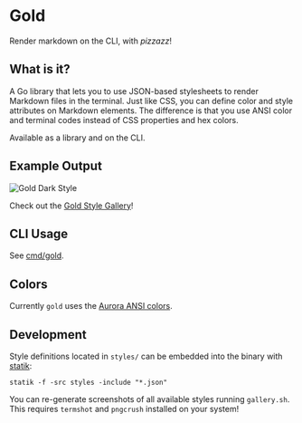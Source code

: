 # Gold

Render markdown on the CLI, with _pizzazz_!

## What is it?

A Go library that lets you to use JSON-based stylesheets to
render Markdown files in the terminal. Just like CSS, you can define color and
style attributes on Markdown elements. The difference is that you use ANSI
color and terminal codes instead of CSS properties and hex colors.

Available as a library and on the CLI.

## Example Output

![Gold Dark Style](https://github.com/charmbracelet/gold/raw/master/styles/gallery/dark.png)

Check out the [Gold Style Gallery](https://github.com/charmbracelet/gold/blob/master/styles/gallery/README.md)!

## CLI Usage

See [cmd/gold](cmd/gold/).

## Colors

Currently `gold` uses the [Aurora ANSI colors](https://godoc.org/github.com/logrusorgru/aurora#Index).

## Development

Style definitions located in `styles/` can be embedded into the binary with
[statik](https://github.com/rakyll/statik):

```console
statik -f -src styles -include "*.json"
```

You can re-generate screenshots of all available styles running `gallery.sh`.
This requires `termshot` and `pngcrush` installed on your system!
